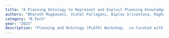 ```yaml
---
title: "A Planning Ontology to Represent and Exploit Planning Knowledge for Performance Efficiency"
authors: "Bharath Muppasani, Vishal Pallagani, Biplav Srivastava, Raghava Mutharaju, Michael N. Huhns, Vignesh Narayanan"
category: "B.Tech"
year: "2023"
description: "Planning and Ontology (PLATO) Workshop,  co-located with ICAPS 2023"
---
```

